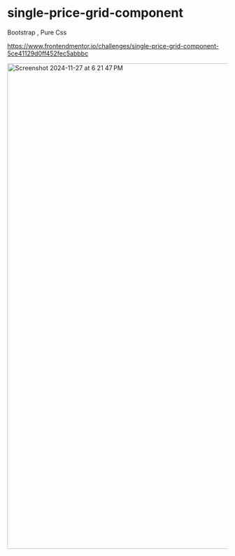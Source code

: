 # single-price-grid-component

Bootstrap , Pure Css

https://www.frontendmentor.io/challenges/single-price-grid-component-5ce41129d0ff452fec5abbbc

<img width="1107" alt="Screenshot 2024-11-27 at 6 21 47 PM" src="https://github.com/user-attachments/assets/b5409a41-98ca-4584-91a7-aeb0899f1819">
